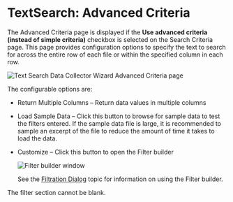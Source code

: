 # TextSearch: Advanced Criteria

The Advanced Criteria page is displayed if the **Use advanced criteria (instead of simple
criteria)** checkbox is selected on the Search Criteria page. This page provides configuration
options to specify the text to search for across the entire row of each file or within the specified
column in each row.

![Text Search Data Collector Wizard Advanced Criteria page](/img/product_docs/accessanalyzer/11.6/accessanalyzer/admin/datacollector/textsearch/advancedcriteria.webp)

The configurable options are:

- Return Multiple Columns – Return data values in multiple columns
- Load Sample Data – Click this button to browse for sample data to test the filters entered. If the
  sample data file is large, it is recommended to sample an excerpt of the file to reduce the amount
  of time it takes to load the data.
- Customize – Click this button to open the Filter builder

    ![Filter builder window](/img/product_docs/accessanalyzer/11.6/accessanalyzer/admin/datacollector/textsearch/filterbuilder.webp)

    See the
    [Filtration Dialog](/docs/accessanalyzer/11.6/admin/navigate/datagrid.md#filtration-dialog)
    topic for information on using the Filter builder.

The filter section cannot be blank.
